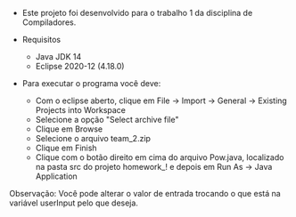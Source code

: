 - Este projeto foi desenvolvido para o trabalho 1 da disciplina de Compiladores.

- Requisitos
  - Java JDK 14
  - Eclipse 2020-12 (4.18.0)

- Para executar o programa você deve:
  - Com o eclipse aberto, clique em File -> Import -> General -> Existing
Projects into Workspace
  - Selecione a opção "Select archive file"
  - Clique em Browse
  - Selecione o arquivo team_2.zip
  - Clique em Finish
  - Clique com o botão direito em cima do arquivo Pow.java, localizado na pasta src do projeto homework_! e depois em Run As -> Java Application
  
Observação: Você pode alterar o valor de entrada trocando o que está na variável userInput pelo que deseja.
